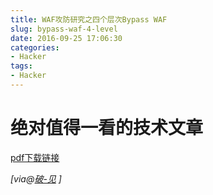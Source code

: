 ```yaml
---
title: WAF攻防研究之四个层次Bypass WAF
slug: bypass-waf-4-level
date: 2016-09-25 17:06:30
categories: 
- Hacker
tags: 
- Hacker
---
```

# 绝对值得一看的技术文章
[pdf下载链接](http://7xusrl.com1.z0.glb.clouddn.com/WAF%E6%94%BB%E9%98%B2%E7%A0%94%E7%A9%B6%E4%B9%8B%E5%9B%9B%E4%B8%AA%E5%B1%82%E6%AC%A1Bypass%20WAF.pdf)

*[via@[破-见](http://weibo.com/ttarticle/p/show?id=2309404007261092631700) ]*
